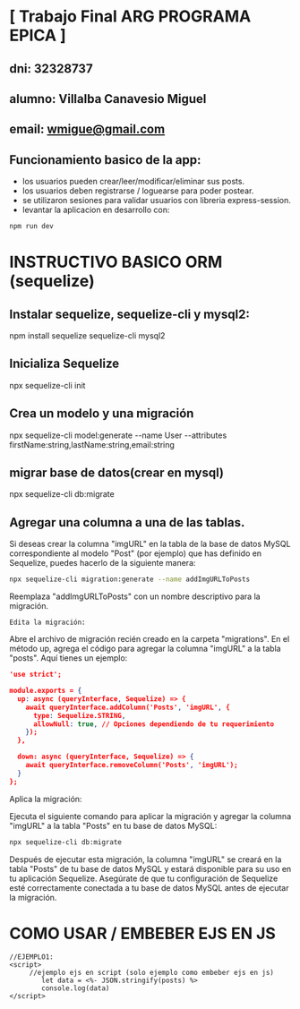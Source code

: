  
# [ Trabajo Final ARG PROGRAMA EPICA  ]

## dni: 32328737
## alumno: Villalba Canavesio Miguel
## email: wmigue@gmail.com 


## Funcionamiento basico de la app:
- los usuarios pueden crear/leer/modificar/eliminar sus posts.
- los usuarios deben registrarse / loguearse para poder postear.
- se utilizaron sesiones para validar usuarios con libreria express-session.
- levantar la aplicacion en desarrollo con: 
```bash
npm run dev 
```

# INSTRUCTIVO BASICO ORM (sequelize)
 
## Instalar sequelize, sequelize-cli y mysql2:
npm install sequelize sequelize-cli mysql2

## Inicializa Sequelize
npx sequelize-cli init

## Crea un modelo y una migración
npx sequelize-cli model:generate --name User --attributes firstName:string,lastName:string,email:string

## migrar base de datos(crear en mysql)
npx sequelize-cli db:migrate

## Agregar una columna a una de las tablas.
Si deseas crear la columna "imgURL" en la tabla de la base de datos MySQL correspondiente al modelo "Post" (por ejemplo) que has definido en Sequelize, puedes hacerlo de la siguiente manera:


```bash
npx sequelize-cli migration:generate --name addImgURLToPosts
```

Reemplaza "addImgURLToPosts" con un nombre descriptivo para la migración.

    Edita la migración:

Abre el archivo de migración recién creado en la carpeta "migrations". En el método up, agrega el código para agregar la columna "imgURL" a la tabla "posts". Aquí tienes un ejemplo:

```json
'use strict';

module.exports = {
  up: async (queryInterface, Sequelize) => {
    await queryInterface.addColumn('Posts', 'imgURL', {
      type: Sequelize.STRING,
      allowNull: true, // Opciones dependiendo de tu requerimiento
    });
  },

  down: async (queryInterface, Sequelize) => {
    await queryInterface.removeColumn('Posts', 'imgURL');
  }
};

```

Aplica la migración:

Ejecuta el siguiente comando para aplicar la migración y agregar la columna "imgURL" a la tabla "Posts" en tu base de datos MySQL:

```bash
npx sequelize-cli db:migrate
```

Después de ejecutar esta migración, la columna "imgURL" se creará en la tabla "Posts" de tu base de datos MySQL y estará disponible para su uso en tu aplicación Sequelize. Asegúrate de que tu configuración de Sequelize esté correctamente conectada a tu base de datos MySQL antes de ejecutar la migración.



# COMO USAR / EMBEBER EJS EN JS 

```
//EJEMPLO1:
<script>
     //ejemplo ejs en script (solo ejemplo como embeber ejs en js)
        let data = <%- JSON.stringify(posts) %>
        console.log(data)
</script>

```